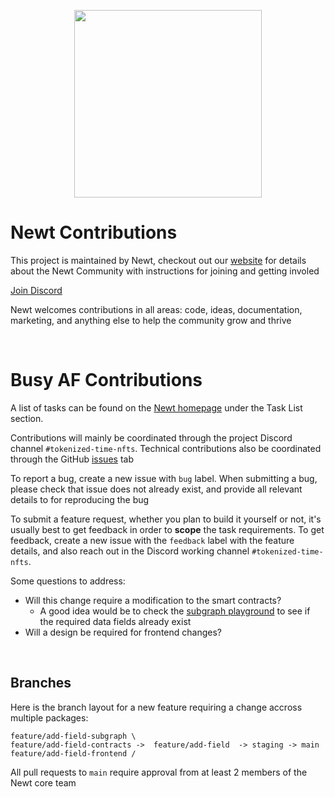 <p align="center">
    <img src="newt.jpg" width="300" height="300" >
<p>

# Newt Contributions

This project is maintained by Newt, checkout out our [website](https://wearenewt.xyz/) for details about the Newt Community with instructions for joining and getting involed

[Join Discord](discord.gg/newt)

Newt welcomes contributions in all areas: code, ideas, documentation, marketing, and anything else to help the community grow and thrive

<br />

# Busy AF Contributions

A list of tasks can be found on the [Newt homepage](https://wearenewt.xyz/) under the Task List section.

Contributions will mainly be coordinated through the project Discord channel `#tokenized-time-nfts`. Technical contributions also be coordinated through the GitHub [issues](https://github.com/WeAreNewt/NonFungibleTime/issues) tab

To report a bug, create a new issue with `bug` label. When submitting a bug, please check that issue does not already exist, and provide all relevant details to for reproducing the bug

To submit a feature request, whether you plan to build it yourself or not, it's usually best to get feedback in order to **scope** the task requirements. To get feedback, create a new issue with the `feedback` label with the feature details, and also reach out in the Discord working channel `#tokenized-time-nfts`.

Some questions to address:

- Will this change require a modification to the smart contracts?
  - A good idea would be to check the [subgraph playground](https://thegraph.com/hosted-service/subgraph/wearenewt/non-fungible-time-mumbai) to see if the required data fields already exist
- Will a design be required for frontend changes?

<br />

## Branches

Here is the branch layout for a new feature requiring a change accross multiple packages:

    feature/add-field-subgraph \
    feature/add-field-contracts ->  feature/add-field  -> staging -> main
    feature/add-field-frontend /

All pull requests to `main` require approval from at least 2 members of the Newt core team
